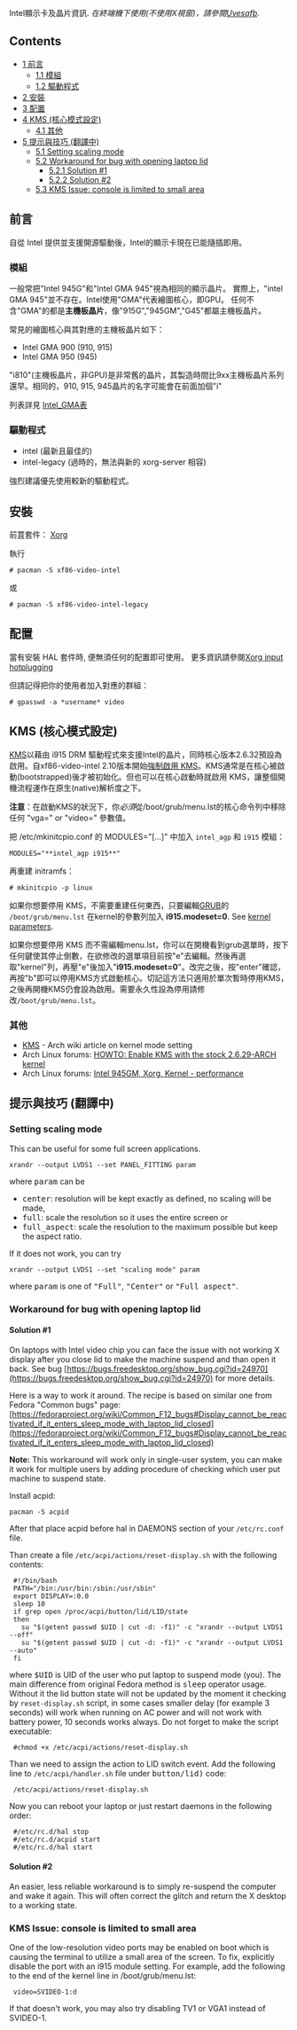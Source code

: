 Intel顯示卡及晶片資訊. *在終端機下使用(不使用X視窗)，請參閱[Uvesafb](/index.php/Uvesafb "Uvesafb").*

## Contents

*   [1 前言](#.E5.89.8D.E8.A8.80)
    *   [1.1 模組](#.E6.A8.A1.E7.B5.84)
    *   [1.2 驅動程式](#.E9.A9.85.E5.8B.95.E7.A8.8B.E5.BC.8F)
*   [2 安裝](#.E5.AE.89.E8.A3.9D)
*   [3 配置](#.E9.85.8D.E7.BD.AE)
*   [4 KMS (核心模式設定)](#KMS_.28.E6.A0.B8.E5.BF.83.E6.A8.A1.E5.BC.8F.E8.A8.AD.E5.AE.9A.29)
    *   [4.1 其他](#.E5.85.B6.E4.BB.96)
*   [5 提示與技巧 (翻譯中)](#.E6.8F.90.E7.A4.BA.E8.88.87.E6.8A.80.E5.B7.A7_.28.E7.BF.BB.E8.AD.AF.E4.B8.AD.29)
    *   [5.1 Setting scaling mode](#Setting_scaling_mode)
    *   [5.2 Workaround for bug with opening laptop lid](#Workaround_for_bug_with_opening_laptop_lid)
        *   [5.2.1 Solution #1](#Solution_.231)
        *   [5.2.2 Solution #2](#Solution_.232)
    *   [5.3 KMS Issue: console is limited to small area](#KMS_Issue:_console_is_limited_to_small_area)

## 前言

自從 Intel 提供並支援開源驅動後，Intel的顯示卡現在已能隨插即用。

### 模組

一般常把"Intel 945G"和"Intel GMA 945"視為相同的顯示晶片。 實際上，"intel GMA 945"並不存在。Intel使用"GMA"代表繪圖核心，即GPU。 任何不含"GMA"的都是**主機板晶片**，像"915G","945GM","G45"都屬主機板晶片。

常見的繪圖核心與其對應的主機板晶片如下：

*   Intel GMA 900 (910, 915)
*   Intel GMA 950 (945)

"i810"(主機板晶片，非GPU)是非常舊的晶片，其製造時間比9xx主機板晶片系列還早。相同的，910, 915, 945晶片的名字可能會在前面加個"i"

列表詳見 [Intel_GMA表](https://en.wikipedia.org/wiki/Intel_GMA#Table_of_GMA_graphics_cores_and_chipsets "wikipedia:Intel GMA")

### 驅動程式

*   intel (最新且最佳的)
*   intel-legacy (過時的，無法與新的 xorg-server 相容)

強烈建議優先使用較新的驅動程式。

## 安裝

前罝套件： [Xorg](/index.php/Xorg "Xorg")

執行

```
# pacman -S xf86-video-intel

```

或

```
# pacman -S xf86-video-intel-legacy

```

## 配置

當有安裝 HAL 套件時, 便無須任何的配置即可使用。 更多資訊請參閱[Xorg input hotplugging](/index.php/Xorg_input_hotplugging "Xorg input hotplugging")

但請記得把你的使用者加入對應的群組：

```
# gpasswd -a *username* video

```

## KMS (核心模式設定)

[KMS](/index.php/KMS "KMS")以藉由 i915 DRM 驅動程式來支援Intel的晶片，同時核心版本2.6.32預設為啟用。自xf86-video-intel 2.10版本開始[強制啟用 KMS](https://www.archlinux.org/news/484/)。KMS通常是在核心被啟動(bootstrapped)後才被初始化。但也可以在核心啟動時就啟用 KMS，讓整個開機流程運作在原生(native)解析度之下。

**注意**：在啟動KMS的狀況下，你*必須*從/boot/grub/menu.lst的核心命令列中移除任何 "vga=" or "video=" 參數值。

把 /etc/mkinitcpio.conf 的 MODULES="[...]" 中加入 `intel_agp` 和 `i915` 模組：

```
MODULES="**intel_agp i915**"

```

再重建 initramfs：

```
# mkinitcpio -p linux

```

如果你想要停用 KMS，不需要重建任何東西，只要編輯[GRUB](/index.php/GRUB "GRUB")的 `/boot/grub/menu.lst` 在kernel的參數列加入 **i915.modeset=0**. See [kernel parameters](/index.php/Kernel_parameters "Kernel parameters").

如果你想要停用 KMS 而不需編輯menu.lst，你可以在開機看到grub選單時，按下任何鍵使其停止倒數，在欲修改的選單項目前按"e"去編輯。然後再選取"kernel"列，再壓"e"後加入"**i915.modeset=0**"。改完之後，按"enter"確認，再按"b"即可以停用KMS方式啟動核心。切記這方法只適用於單次暫時停用KMS，之後再開機KMS仍會設為啟用。需要永久性設為停用請修改`/boot/grub/menu.lst`。

### 其他

*   [KMS](/index.php/KMS "KMS") - Arch wiki article on kernel mode setting
*   Arch Linux forums: [HOWTO: Enable KMS with the stock 2.6.29-ARCH kernel](https://bbs.archlinux.org/viewtopic.php?id=69083)
*   Arch Linux forums: [Intel 945GM, Xorg, Kernel - performance](https://bbs.archlinux.org/viewtopic.php?pid=522665#p522665)

## 提示與技巧 (翻譯中)

### Setting scaling mode

This can be useful for some full screen applications.

```
xrandr --output LVDS1 --set PANEL_FITTING param

```

where <tt>param</tt> can be

*   <tt>center</tt>: resolution will be kept exactly as defined, no scaling will be made,
*   <tt>full</tt>: scale the resolution so it uses the entire screen or
*   <tt>full_aspect</tt>: scale the resolution to the maximum possible but keep the aspect ratio.

If it does not work, you can try

```
xrandr --output LVDS1 --set "scaling mode" param

```

where <tt>param</tt> is one of <tt>"Full"</tt>, <tt>"Center"</tt> or <tt>"Full aspect"</tt>.

### Workaround for bug with opening laptop lid

#### Solution #1

On laptops with Intel video chip you can face the issue with not working X display after you close lid to make the machine suspend and than open it back. See bug [https://bugs.freedesktop.org/show_bug.cgi?id=24970](https://bugs.freedesktop.org/show_bug.cgi?id=24970) for more details.

Here is a way to work it around. The recipe is based on similar one from Fedora "Common bugs" page: [https://fedoraproject.org/wiki/Common_F12_bugs#Display_cannot_be_reactivated_if_it_enters_sleep_mode_with_laptop_lid_closed](https://fedoraproject.org/wiki/Common_F12_bugs#Display_cannot_be_reactivated_if_it_enters_sleep_mode_with_laptop_lid_closed)

**Note:** This workaround will work only in single-user system, you can make it work for multiple users by adding procedure of checking which user put machine to suspend state.

Install acpid:

`pacman -S acpid`

After that place acpid before hal in DAEMONS section of your `/etc/rc.conf` file.

Than create a file `/etc/acpi/actions/reset-display.sh` with the following contents:

```
 #!/bin/bash
 PATH="/bin:/usr/bin:/sbin:/usr/sbin"
 export DISPLAY=:0.0
 sleep 10 
 if grep open /proc/acpi/button/lid/LID/state
 then
   su "$(getent passwd $UID | cut -d: -f1)" -c "xrandr --output LVDS1 --off" 
   su "$(getent passwd $UID | cut -d: -f1)" -c "xrandr --output LVDS1 --auto" 
 fi

```

where <tt>$UID</tt> is UID of the user who put laptop to suspend mode (you). The main difference from original Fedora method is <tt>sleep</tt> operator usage. Without it the lid button state will not be updated by the moment it checking by `reset-display.sh` script, in some cases smaller delay (for example 3 seconds) will work when running on AC power and will not work with battery power, 10 seconds works always. Do not forget to make the script executable:

```
 #chmod +x /etc/acpi/actions/reset-display.sh

```

Than we need to assign the action to LID switch event. Add the following line to `/etc/acpi/handler.sh` file under <tt>button/lid)</tt> code:

```
 /etc/acpi/actions/reset-display.sh

```

Now you can reboot your laptop or just restart daemons in the following order:

```
 #/etc/rc.d/hal stop
 #/etc/rc.d/acpid start
 #/etc/rc.d/hal start

```

#### Solution #2

An easier, less reliable workaround is to simply re-suspend the computer and wake it again. This will often correct the glitch and return the X desktop to a working state.

### KMS Issue: console is limited to small area

One of the low-resolution video ports may be enabled on boot which is causing the terminal to utilize a small area of the screen. To fix, explicitly disable the port with an i915 module setting. For example, add the following to the end of the kernel line in /boot/grub/menu.lst:

```
 video=SVIDEO-1:d

```

If that doesn't work, you may also try disabling TV1 or VGA1 instead of SVIDEO-1.